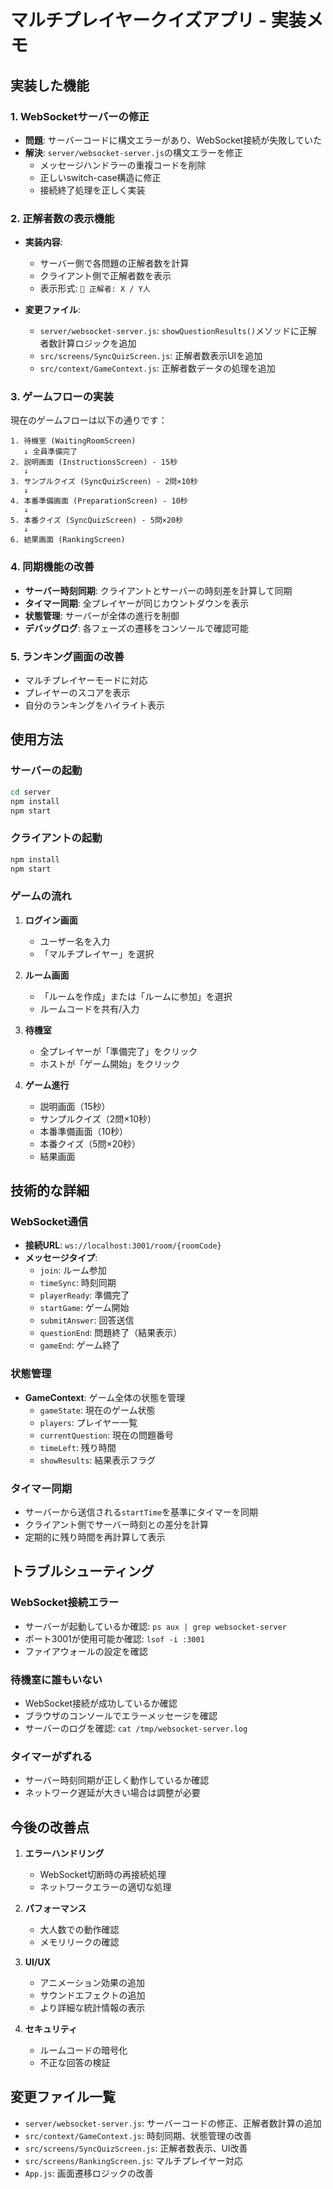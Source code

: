 # マルチプレイヤークイズアプリ - 実装メモ

## 実装した機能

### 1. WebSocketサーバーの修正
- **問題**: サーバーコードに構文エラーがあり、WebSocket接続が失敗していた
- **解決**: `server/websocket-server.js`の構文エラーを修正
  - メッセージハンドラーの重複コードを削除
  - 正しいswitch-case構造に修正
  - 接続終了処理を正しく実装

### 2. 正解者数の表示機能
- **実装内容**:
  - サーバー側で各問題の正解者数を計算
  - クライアント側で正解者数を表示
  - 表示形式: `🎯 正解者: X / Y人`

- **変更ファイル**:
  - `server/websocket-server.js`: `showQuestionResults()`メソッドに正解者数計算ロジックを追加
  - `src/screens/SyncQuizScreen.js`: 正解者数表示UIを追加
  - `src/context/GameContext.js`: 正解者数データの処理を追加

### 3. ゲームフローの実装
現在のゲームフローは以下の通りです：

```
1. 待機室 (WaitingRoomScreen)
   ↓ 全員準備完了
2. 説明画面 (InstructionsScreen) - 15秒
   ↓
3. サンプルクイズ (SyncQuizScreen) - 2問×10秒
   ↓
4. 本番準備画面 (PreparationScreen) - 10秒
   ↓
5. 本番クイズ (SyncQuizScreen) - 5問×20秒
   ↓
6. 結果画面 (RankingScreen)
```

### 4. 同期機能の改善
- **サーバー時刻同期**: クライアントとサーバーの時刻差を計算して同期
- **タイマー同期**: 全プレイヤーが同じカウントダウンを表示
- **状態管理**: サーバーが全体の進行を制御
- **デバッグログ**: 各フェーズの遷移をコンソールで確認可能

### 5. ランキング画面の改善
- マルチプレイヤーモードに対応
- プレイヤーのスコアを表示
- 自分のランキングをハイライト表示

## 使用方法

### サーバーの起動
```bash
cd server
npm install
npm start
```

### クライアントの起動
```bash
npm install
npm start
```

### ゲームの流れ

1. **ログイン画面**
   - ユーザー名を入力
   - 「マルチプレイヤー」を選択

2. **ルーム画面**
   - 「ルームを作成」または「ルームに参加」を選択
   - ルームコードを共有/入力

3. **待機室**
   - 全プレイヤーが「準備完了」をクリック
   - ホストが「ゲーム開始」をクリック

4. **ゲーム進行**
   - 説明画面（15秒）
   - サンプルクイズ（2問×10秒）
   - 本番準備画面（10秒）
   - 本番クイズ（5問×20秒）
   - 結果画面

## 技術的な詳細

### WebSocket通信
- **接続URL**: `ws://localhost:3001/room/{roomCode}`
- **メッセージタイプ**:
  - `join`: ルーム参加
  - `timeSync`: 時刻同期
  - `playerReady`: 準備完了
  - `startGame`: ゲーム開始
  - `submitAnswer`: 回答送信
  - `questionEnd`: 問題終了（結果表示）
  - `gameEnd`: ゲーム終了

### 状態管理
- **GameContext**: ゲーム全体の状態を管理
  - `gameState`: 現在のゲーム状態
  - `players`: プレイヤー一覧
  - `currentQuestion`: 現在の問題番号
  - `timeLeft`: 残り時間
  - `showResults`: 結果表示フラグ

### タイマー同期
- サーバーから送信される`startTime`を基準にタイマーを同期
- クライアント側でサーバー時刻との差分を計算
- 定期的に残り時間を再計算して表示

## トラブルシューティング

### WebSocket接続エラー
- サーバーが起動しているか確認: `ps aux | grep websocket-server`
- ポート3001が使用可能か確認: `lsof -i :3001`
- ファイアウォールの設定を確認

### 待機室に誰もいない
- WebSocket接続が成功しているか確認
- ブラウザのコンソールでエラーメッセージを確認
- サーバーのログを確認: `cat /tmp/websocket-server.log`

### タイマーがずれる
- サーバー時刻同期が正しく動作しているか確認
- ネットワーク遅延が大きい場合は調整が必要

## 今後の改善点

1. **エラーハンドリング**
   - WebSocket切断時の再接続処理
   - ネットワークエラーの適切な処理

2. **パフォーマンス**
   - 大人数での動作確認
   - メモリリークの確認

3. **UI/UX**
   - アニメーション効果の追加
   - サウンドエフェクトの追加
   - より詳細な統計情報の表示

4. **セキュリティ**
   - ルームコードの暗号化
   - 不正な回答の検証

## 変更ファイル一覧

- `server/websocket-server.js`: サーバーコードの修正、正解者数計算の追加
- `src/context/GameContext.js`: 時刻同期、状態管理の改善
- `src/screens/SyncQuizScreen.js`: 正解者数表示、UI改善
- `src/screens/RankingScreen.js`: マルチプレイヤー対応
- `App.js`: 画面遷移ロジックの改善
